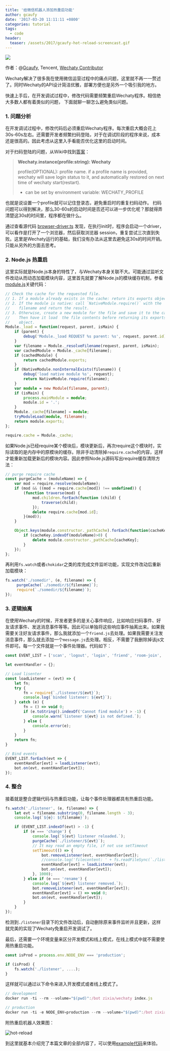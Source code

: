 ```yaml
---
title: '给微信机器人添加热重启功能'
author: gcaufy
date: '2017-03-20 11:11:11 +0800'
categories: tutorial
tags:
  - code
header:
  teaser: /assets/2017/gcaufy-hot-reload-screencast.gif
---
```


<img src="https://avatars3.githubusercontent.com/u/2182004?v=3&s=88">

作者：@[Gcaufy](https://github.com/gcaufy), Tencent, [Wechaty Contributor](https://github.com/orgs/Chatie/teams/contributor)

Wechaty解决了很多我在使用微信运营过程中的痛点问题，这里就不再一一赘述了。同时Wechaty的API设计简洁优雅，部署方便也是另外一个吸引我的地方。

快速上手后，在开发调试过程中，修改代码需要频繁重启Wechaty程序。相信绝大多数人都有着类似的问题， 下面就聊一聊怎么避免类似问题。

<!--more-->

### 1. 问题分析

在开发调试过程中，修改代码后必须重启Wechaty程序。每次重启大概会花上30s-60s左右。还需要开发者频繁扫码登陆，对于在调试阶段的程序来说，成本还是很高的。因此考虑从这里入手看能否优化这里的启动时间。

对于扫码登陆的问题，从Wiki中找到[答案](https://github.com/Chatie/wechaty/wiki/API#wechaty-class)：

>**Wechaty.instance(profile:string): Wechaty**
>
>profile(OPTIONAL): profile name. if a profile name is provided, wechaty will save login status to it, and automatically restored on next time of wechaty start(restart).
> * can be set by environment variable: WECHATY_PROFILE

也就是说设置一个profile就可以记住登录态，避免重启时的重复扫码动作。
扫码问题可以得到解决，那么30-60s的启动时间是否还可以进一步优化呢？那就得弄清楚这30s的时间里，程序都在做什么。

通过查看源代码 [browser-driver.ts](https://github.com/Chatie/wechaty/blob/master/src/puppet-web/browser-driver.ts) 发现，在执行init时，程序会启动一个driver，可以看作是打开了一个浏览器，然后获取浏览器 session，重复尝试三次直到失败。这里是Wechaty运行的基础，我们没有办法从这里去避免这30s的时间开销。只能从另外的方面去思考。

### 2. Node.js 热重启

这里实际就是Node.js本身的特性了，与Wechaty本身关联不大。可能通过监听文件改动从而动态加载模块内容，这里首先就要了解Node.js的模块缓存机制，参看[module.js](https://github.com/nodejs/node/blob/master/lib/module.js)关键代码：

```ts
// Check the cache for the requested file.
// 1. If a module already exists in the cache: return its exports object.
// 2. If the module is native: call `NativeModule.require()` with the
//    filename and return the result.
// 3. Otherwise, create a new module for the file and save it to the cache.
//    Then have it load  the file contents before returning its exports
//    object.
Module._load = function(request, parent, isMain) {
    if (parent) {
        debug('Module._load REQUEST %s parent: %s', request, parent.id);
    }
    var filename = Module._resolveFilename(request, parent, isMain);
    var cachedModule = Module._cache[filename];
    if (cachedModule) {
        return cachedModule.exports;
    }
    if (NativeModule.nonInternalExists(filename)) {
        debug('load native module %s', request);
        return NativeModule.require(filename);
    }
    var module = new Module(filename, parent);
    if (isMain) {
        process.mainModule = module;
        module.id = '.';
    }
    Module._cache[filename] = module;
    tryModuleLoad(module, filename);
    return module.exports;
};

require.cache = Module._cache;
```

如果Node.js已经require某个模块后，模块更新后，再次require这个模块时，实际读取的是内存中的原模块的缓存。除非手动清除掉`require.cache`的内容，这样才能重新加载更新后的模块内容。因此参照Node.js源码写出require缓存清除方法：

```ts
// purge require cache
const purgeCache = (moduleName) => {
    var mod = require.resolve(moduleName);
    if (mod && ((mod = require.cache[mod]) !== undefined)) {
        (function traverse(mod) {
            mod.children.forEach(function (child) {
                traverse(child);
            });
            delete require.cache[mod.id];
        }(mod));
    }

    Object.keys(module.constructor._pathCache).forEach(function(cacheKey) {
        if (cacheKey.indexOf(moduleName)>0) {
            delete module.constructor._pathCache[cacheKey];
        }
    });
};
```

再利用`fs.watch`或者`chokidar`之类的库完成文件监听功能，实现文件改动后重新加载模块：

```ts
fs.watch('./somedir', (e, filename) => {
     purgeCache(`./somedir/${filename}`);
     require(`./somedir/${filename}`);
});
```

### 3. 逻辑抽离

在使用Wechaty的时候，开发者更多的是关心事件响应，比如响应扫码事件、好友请求事件、发送消息事件等等。因此可以单独将这些响应事件抽离出来。如果我需要关注好友请求事件，那么我就添加一个`friend.js`去处理。如果我需要关注发消息事件，那么就去添加一个`message.js`去处理。相反，不需要了我删除掉该js文件即可。每一个文件就是一个事件处理器。代码如下：

```ts
const EVENT_LIST = ['scan', 'logout', 'login', 'friend', 'room-join', 'room-leave', 'room-topic', 'message', 'heartbeat', 'error'];

let eventHandler = {};

// Load lisenter
const loadListener = (evt) => {
    let fn;
    try {
        fn = require(`./listener/${evt}`);
        console.log(`binded listener: ${evt}`);
    } catch (e) {
        fn = () => void 0;
        if (e.toString().indexOf('Cannot find module') > -1) {
            console.warn(`listener ${evt} is not defined.`);
        } else {
            console.error(e);
        }
    }
    return fn;
}

// Bind events
EVENT_LIST.forEach(evt => {
    eventHandler[evt] = loadListener(evt);
    bot.on(evt, eventHandler[evt]);
});
```

### 4. 整合

接着就是整合逻辑代码与热重启功能，让每个事件处理器都具有热重启功能。

```ts
fs.watch('./listener', (e, filename) => {
    let evt = filename.substring(0, filename.length - 3);
    console.log(`${e}: ${filename}`);

    if (EVENT_LIST.indexOf(evt) > -1) {
        if (e === 'change') {
            console.log(`${evt} listener reloaded.`);
            purgeCache(`./listener/${evt}`);
            // It may read an empty file, if not use setTimeout
            setTimeout(() => {
                bot.removeListener(evt, eventHandler[evt]);
                //console.log('filecontent: ' + fs.readFileSync(`./listener/${evt}.js`));
                eventHandler[evt] = loadListener(evt);
                bot.on(evt, eventHandler[evt]);
            }, 1000);
        } else if (e === 'rename') {
            console.log(`${evt} listener removed.`);
            bot.removeListener(evt, eventHandler[evt]);
            eventHandler[evt] = () => void 0;
            bot.on(evt, eventHandler[evt]);
        }
    }
});
```

检测到`./listener`目录下的文件改动后，自动删除原来事件监听并且更新，这样就完美的实现了Wechaty免重启开发调试了。

最后，还需要一个环境变量来区分开发模式和线上模式，在线上模式中就不需要使用热重启功能。

```ts
const isProd = process.env.NODE_ENV === 'production';

if (isProd) {
    fs.watch('./listener', ....);
}
```

这样就可以通过以下命令来进入开发模式或者线上模式了。

```ts
// development
docker run -ti --rm --volume="$(pwd)":/bot zixia/wechaty index.js

// production
docker run -ti -e NODE_ENV=production --rm --volume="$(pwd)":/bot zixia/wechaty index.js
```

附热重启机器人效果图：

![hot-reload][gcaufy-hot-reload]

到这里就基本介绍完了本篇文章的全部内容了，可以使用[example代码](https://github.com/Chatie/wechaty/tree/master/example/hot-reload-bot)来体验。

[gcaufy-hot-reload]: /assets/2017/gcaufy-hot-reload-screencast.gif
